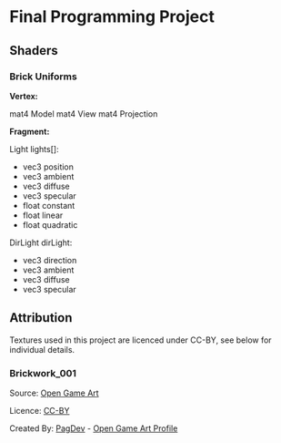 # Final Programming Project

## Shaders

### Brick Uniforms

**Vertex:**

mat4 Model
mat4 View
mat4 Projection

**Fragment:**

Light lights[]:

* vec3 position
* vec3 ambient
* vec3 diffuse
* vec3 specular
* float constant
* float linear
* float quadratic

DirLight dirLight:

* vec3 direction
* vec3 ambient
* vec3 diffuse
* vec3 specular

## Attribution

Textures used in this project are licenced under CC-BY, see below for individual details.

### Brickwork_001

Source: [Open Game Art](https://opengameart.org/content/brickwork001-seamless)

Licence: [CC-BY](https://creativecommons.org/licenses/by/4.0/)

Created By: [PagDev](https://pagdev.de.cool/) - [Open Game Art Profile](http://opengameart.org/users/pagdev)
